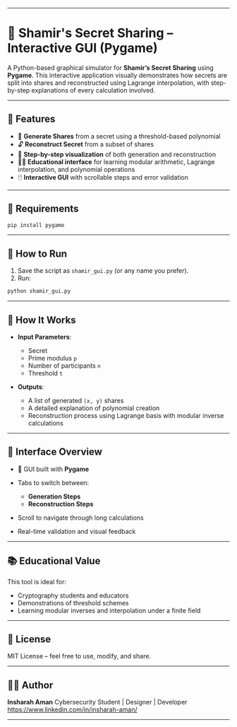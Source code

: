
---

# 🔐 Shamir's Secret Sharing – Interactive GUI (Pygame)

A Python-based graphical simulator for **Shamir’s Secret Sharing** using **Pygame**. This interactive application visually demonstrates how secrets are split into shares and reconstructed using Lagrange interpolation, with step-by-step explanations of every calculation involved.

---

## 🎯 Features

* 🧮 **Generate Shares** from a secret using a threshold-based polynomial
* 🔓 **Reconstruct Secret** from a subset of shares
* 📜 **Step-by-step visualization** of both generation and reconstruction
* 👨‍🏫 **Educational interface** for learning modular arithmetic, Lagrange interpolation, and polynomial operations
* 🖱️ **Interactive GUI** with scrollable steps and error validation

---

## 🧰 Requirements

```bash
pip install pygame
```

---

## 🚀 How to Run

1. Save the script as `shamir_gui.py` (or any name you prefer).
2. Run:

```bash
python shamir_gui.py
```

---

## 📌 How It Works

* **Input Parameters**:

  * Secret
  * Prime modulus `p`
  * Number of participants `n`
  * Threshold `t`

* **Outputs**:

  * A list of generated `(x, y)` shares
  * A detailed explanation of polynomial creation
  * Reconstruction process using Lagrange basis with modular inverse calculations

---

## 📸 Interface Overview

* 🎨 GUI built with **Pygame**
* Tabs to switch between:

  * **Generation Steps**
  * **Reconstruction Steps**
* Scroll to navigate through long calculations
* Real-time validation and visual feedback

---

## 📚 Educational Value

This tool is ideal for:

* Cryptography students and educators
* Demonstrations of threshold schemes
* Learning modular inverses and interpolation under a finite field

---

## 📄 License

MIT License – feel free to use, modify, and share.

---

## 👨‍💻 Author

**Insharah Aman**
Cybersecurity Student | Designer | Developer
https://www.linkedin.com/in/insharah-aman/

---

